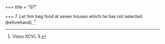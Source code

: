+++
title = "07"

+++
7. Let him beg food at seven houses which he has not selected (beforehand), [^7] 


[^7]:  Viṣṇu XCVI, 3.
